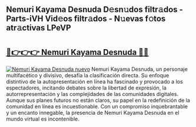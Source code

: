 ## Nemuri Kayama Desnuda D𝚎sn𝚞dos filtr𝚊dos - Parts-iVH Vid𝚎os filtr𝚊dos - N𝚞evas f𝚘tos atr𝚊ctivas LPeVP

# <h2><a href="http://mb48mmy.tromn.icu/?c=Nemuri+Kayama+Desnuda">🔗👉👉👉 Nemuri Kayama Desnuda 🔗🔗</a></h2>

[![Nemuri Kayama Desnuda nuevo](https://i.imgur.com/pEAQMta.gif)](http://mb48mmy.tromn.icu/?c=Nemuri+Kayama+Desnuda)
Nemuri Kayama Desnuda, un personaje multifacético y divisivo, desafía la clasificación directa. Su enfoque distintivo de la autopresentación en línea ha fascinado y provocado a los espectadores, incitando debates sobre la libertad de expresión, la autorrepresentación y las complejidades de las comunidades digitales. Aunque sus planes futuros no están claros, su papel en la redefinición de la comunidad en línea es incuestionable. Con un compromiso inquebrantable y un encanto innegable, la presencia de Nemuri Kayama Desnuda en el mundo virtual es incontenible.
